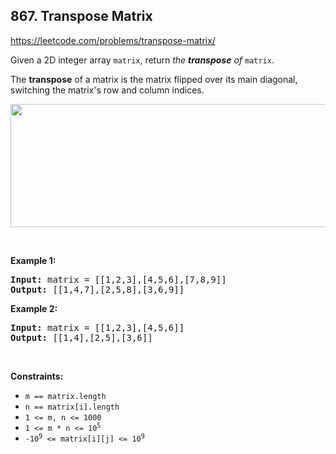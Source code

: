 ## 867. Transpose Matrix

<https://leetcode.com/problems/transpose-matrix/>

<div class="px-5 pt-4"><div class="flex"></div><div class="xFUwe" data-track-load="description_content"><p>Given a 2D integer array <code>matrix</code>, return <em>the <strong>transpose</strong> of</em> <code>matrix</code>.</p>

<p>The <strong>transpose</strong> of a matrix is the matrix flipped over its main diagonal, switching the matrix's row and column indices.</p>

<p><img alt="" src="https://assets.leetcode.com/uploads/2021/02/10/hint_transpose.png" style="width: 600px; height: 197px;"></p>

<p>&nbsp;</p>
<p><strong class="example">Example 1:</strong></p>

<pre><strong>Input:</strong> matrix = [[1,2,3],[4,5,6],[7,8,9]]
<strong>Output:</strong> [[1,4,7],[2,5,8],[3,6,9]]
</pre>

<p><strong class="example">Example 2:</strong></p>

<pre><strong>Input:</strong> matrix = [[1,2,3],[4,5,6]]
<strong>Output:</strong> [[1,4],[2,5],[3,6]]
</pre>

<p>&nbsp;</p>
<p><strong>Constraints:</strong></p>

<ul>
 <li><code>m == matrix.length</code></li>
 <li><code>n == matrix[i].length</code></li>
 <li><code>1 &lt;= m, n &lt;= 1000</code></li>
 <li><code>1 &lt;= m * n &lt;= 10<sup>5</sup></code></li>
 <li><code>-10<sup>9</sup> &lt;= matrix[i][j] &lt;= 10<sup>9</sup></code></li>
</ul>
</div></div>
